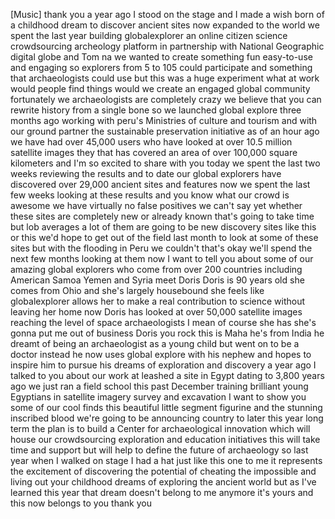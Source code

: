 
[Music]
thank you a year ago I stood on the
stage and I made a wish born of a
childhood dream to discover ancient
sites now expanded to the world we spent
the last year building globalexplorer an
online citizen science crowdsourcing
archeology platform in partnership with
National Geographic digital globe and
Tom na we wanted to create something fun
easy-to-use and engaging so explorers
from 5 to 105 could participate and
something that archaeologists could use
but this was a huge experiment what at
work would people find things would we
create an engaged global community
fortunately we archaeologists are
completely crazy we believe that you can
rewrite history from a single bone so we
launched global explore three months ago
working with peru&#39;s Ministries of
culture and tourism and with our ground
partner the sustainable preservation
initiative as of an hour ago we have had
over 45,000 users who have looked at
over 10.5 million
satellite images they that has covered
an area of over 100,000 square
kilometers and I&#39;m so excited to share
with you today we spent the last two
weeks reviewing the results and to date
our global explorers have discovered
over 29,000 ancient sites and features
now we spent the last few weeks looking
at these results and you know what our
crowd is awesome we have virtually no
false positives we can&#39;t say yet whether
these sites are completely new or
already known that&#39;s going to take time
but lob averages a lot of them are going
to be new discovery sites like this or
this we&#39;d hope to get out of the field
last month to look at some of these
sites but with the flooding in Peru we
couldn&#39;t that&#39;s okay we&#39;ll spend the
next few months looking at them now I
want to tell you about some of our
amazing global explorers who come from
over 200 countries including American
Samoa Yemen and Syria meet Doris Doris
is 90 years old she comes from Ohio and
she&#39;s largely housebound she feels like
globalexplorer allows her to make a real
contribution to science without leaving
her home now Doris has looked at over
50,000 satellite images reaching the
level of space archaeologists I mean of
course she has she&#39;s gonna put me out of
business
Doris you rock this is Maha
he&#39;s from India he dreamt of being an
archaeologist as a young child but went
on to be a doctor instead he now uses
global explore with his nephew and hopes
to inspire him to pursue his dreams of
exploration and discovery a year ago I
talked to you about our work at leashed
a site in Egypt dating to 3,800 years
ago we just ran a field school this past
December training brilliant young
Egyptians in satellite imagery survey
and excavation I want to show you some
of our cool finds this beautiful little
segment figurine and the stunning
inscribed blood we&#39;re going to be
announcing country to later this year
long term the plan is to build a Center
for archaeological innovation which will
house our crowdsourcing exploration and
education initiatives this will take
time and support but will help to define
the future of archaeology so last year
when I walked on stage I had a hat just
like this one to me it represents the
excitement of discovering the potential
of
cheating the impossible and living out
your childhood dreams of exploring the
ancient world but as I&#39;ve learned this
year that dream doesn&#39;t belong to me
anymore it&#39;s yours and this now belongs
to you thank you
